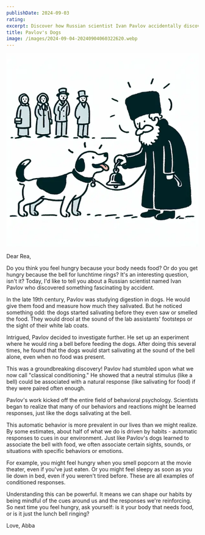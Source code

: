 ```yaml
---
publishDate: 2024-09-03
rating: 
excerpt: Discover how Russian scientist Ivan Pavlov accidentally discovered classical conditioning and its impact on our behaviors and reactions!
title: Pavlov's Dogs
image: /images/2024-09-04-20240904060322620.webp
---
```


![center|300](../../assets/images/2024-09-04-20240904060322620.webp)

Dear Rea,

Do you think you feel hungry because your body needs food? Or do you get hungry because the bell for lunchtime rings? It's an interesting question, isn't it? Today, I'd like to tell you about a Russian scientist named Ivan Pavlov who discovered something fascinating by accident.

In the late 19th century, Pavlov was studying digestion in dogs. He would give them food and measure how much they salivated. But he noticed something odd: the dogs started salivating before they even saw or smelled the food. They would drool at the sound of the lab assistants' footsteps or the sight of their white lab coats.

Intrigued, Pavlov decided to investigate further. He set up an experiment where he would ring a bell before feeding the dogs. After doing this several times, he found that the dogs would start salivating at the sound of the bell alone, even when no food was present.

This was a groundbreaking discovery! Pavlov had stumbled upon what we now call "classical conditioning." He showed that a neutral stimulus (like a bell) could be associated with a natural response (like salivating for food) if they were paired often enough.

Pavlov's work kicked off the entire field of behavioral psychology. Scientists began to realize that many of our behaviors and reactions might be learned responses, just like the dogs salivating at the bell.

This automatic behavior is more prevalent in our lives than we might realize. By some estimates, about half of what we do is driven by habits - automatic responses to cues in our environment. Just like Pavlov's dogs learned to associate the bell with food, we often associate certain sights, sounds, or situations with specific behaviors or emotions.

For example, you might feel hungry when you smell popcorn at the movie theater, even if you've just eaten. Or you might feel sleepy as soon as you lie down in bed, even if you weren't tired before. These are all examples of conditioned responses.

Understanding this can be powerful. It means we can shape our habits by being mindful of the cues around us and the responses we're reinforcing. So next time you feel hungry, ask yourself: is it your body that needs food, or is it just the lunch bell ringing?


Love,
Abba